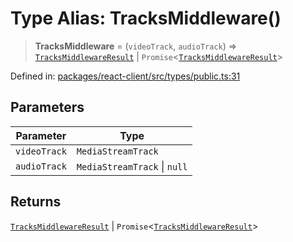 # Type Alias: TracksMiddleware()

> **TracksMiddleware** = (`videoTrack`, `audioTrack`) => [`TracksMiddlewareResult`](TracksMiddlewareResult.md) \| `Promise`\<[`TracksMiddlewareResult`](TracksMiddlewareResult.md)\>

Defined in: [packages/react-client/src/types/public.ts:31](https://github.com/fishjam-cloud/web-client-sdk/blob/cca0d7a57568ca97560c29d27fcd8b63f2678492/packages/react-client/src/types/public.ts#L31)

## Parameters

| Parameter | Type |
| ------ | ------ |
| `videoTrack` | `MediaStreamTrack` |
| `audioTrack` | `MediaStreamTrack` \| `null` |

## Returns

[`TracksMiddlewareResult`](TracksMiddlewareResult.md) \| `Promise`\<[`TracksMiddlewareResult`](TracksMiddlewareResult.md)\>

